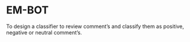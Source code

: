 # EM-BOT
To design a classifier to review comment’s and classify them as positive, negative or neutral comment’s.
